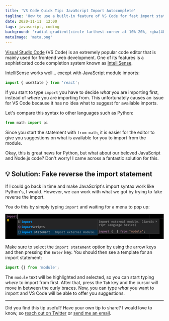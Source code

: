 ```yaml
---
title: 'VS Code Quick Tip: JavaScript Import Autocomplete'
tagline: 'How to use a built-in feature of VS Code for fast import statements'
date: 2020-11-11  12:00
tags: javascript, coding
background: 'radial-gradient(circle farthest-corner at 10% 20%, rgba(48,49,142,1) 0%, rgba(94,93,223,1) 90%)'
metaImage: 'meta.png'
---
```


[Visual Studio Code](https://code.visualstudio.com/) (VS Code) is an extremely popular code editor that is mainly used for frontend web development. One of its features is a sophisticated code completion system known as [IntelliSense](https://code.visualstudio.com/docs/editor/intellisense).

IntelliSense works well... except with JavaScript module imports:

```js
import { useState } from 'react';
```

If you start to type `import` you have to decide _what_ you are importing first, instead of _where_ you are importing from. This unfortunately causes an issue for VS Code because it has no idea what to suggest for available imports.

Let's compare this syntax to other languages such as Python:

```py
from math import pi
```

Since you start the statement with `from math`, it is easier for the editor to give you suggestions on what is available for you to import from the module.

Okay, this is great news for Python, but what about our beloved JavaScript and Node.js code? Don't worry! I came across a fantastic solution for this.

## 💡 Solution: Fake reverse the import statement

If I could go back in time and make JavaScript's import syntax work like Python's, I would. However, we can work with what we got by trying to fake reverse the import.

You do this by simply typing `import` and waiting for a menu to pop up:

![VS Code's suggestion menu after typing import](import-suggestion.png)

Make sure to select the `import statement` option by using the arrow keys and then pressing the `Enter` key. You should then see a template for an import statement:

```js
import {} from 'module';
```

The `module` text will be highlighted and selected, so you can start typing _where_ to import from first. After that, press the `Tab` key and the cursor will move in between the curly braces. Now, you can type _what_ you want to import and VS Code will be able to offer you suggestions.

---

Did you find this tip useful? Have your own tip to share? I would love to know, so [reach out on Twitter](https://twitter.com/sunnysinghio) or [send me an email](/contact).
